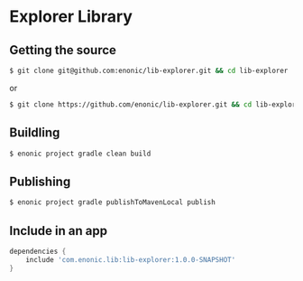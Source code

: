 # Explorer Library

## Getting the source

```sh
$ git clone git@github.com:enonic/lib-explorer.git && cd lib-explorer
```

or

```sh
$ git clone https://github.com/enonic/lib-explorer.git && cd lib-explorer
```

## Buildling

```sh
$ enonic project gradle clean build
```

## Publishing

```sh
$ enonic project gradle publishToMavenLocal publish
```


## Include in an app

```build.gradle
dependencies {
	include 'com.enonic.lib:lib-explorer:1.0.0-SNAPSHOT'
}
```
